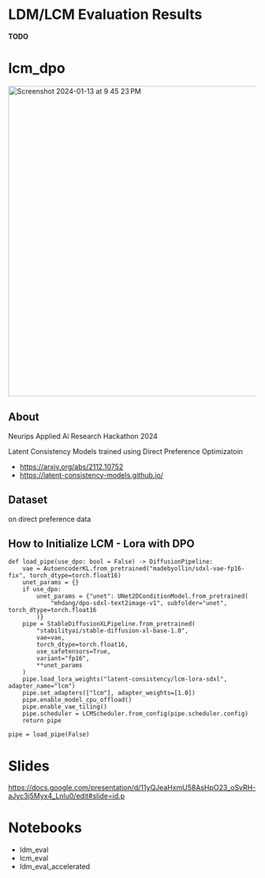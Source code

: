 # LDM/LCM Evaluation Results

**TODO**


# lcm_dpo
<img width="629" alt="Screenshot 2024-01-13 at 9 45 23 PM" src="https://github.com/catherinelee274/lcm_dpo/assets/14174625/d10d164c-eb91-478f-8783-2d1f2d42a08e">

## About 

Neurips Applied Ai Research Hackathon 2024

Latent Consistency Models trained using Direct Preference Optimizatoin
- https://arxiv.org/abs/2112.10752
- https://latent-consistency-models.github.io/

## Dataset 
on direct preference data 

## How to Initialize LCM - Lora with DPO
```
def load_pipe(use_dpo: bool = False) -> DiffusionPipeline:
    vae = AutoencoderKL.from_pretrained("madebyollin/sdxl-vae-fp16-fix", torch_dtype=torch.float16)
    unet_params = {}
    if use_dpo:
        unet_params = {"unet": UNet2DConditionModel.from_pretrained(
            "mhdang/dpo-sdxl-text2image-v1", subfolder="unet", torch_dtype=torch.float16
        )}
    pipe = StableDiffusionXLPipeline.from_pretrained(
        "stabilityai/stable-diffusion-xl-base-1.0",
        vae=vae,
        torch_dtype=torch.float16,
        use_safetensors=True,
        variant="fp16",
        **unet_params
    )
    pipe.load_lora_weights("latent-consistency/lcm-lora-sdxl", adapter_name="lcm")
    pipe.set_adapters(["lcm"], adapter_weights=[1.0])
    pipe.enable_model_cpu_offload()
    pipe.enable_vae_tiling()
    pipe.scheduler = LCMScheduler.from_config(pipe.scheduler.config)
    return pipe

pipe = load_pipe(False)
```

# Slides 
https://docs.google.com/presentation/d/11yQJeaHxmU58AsHpO23_oSvRH-aJyc3j5Myx4_Lnlu0/edit#slide=id.p

# Notebooks 
- ldm_eval
- lcm_eval
- ldm_eval_accelerated
